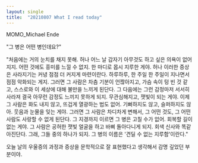 ```yaml
---
layout: single
title:  "20210807 What I read today"
--- 
```


MOMO_Michael Ende

"그 병은 어떤 병인데요?"

"처음에는  거의 눈치를 채지 못해. 
허나 어느 날 갑자기 아무것도 하고 싶은 의욕이 없어지지. 
어떤 것에도 흥미를 느낄 수 없지. 
한 마디로 몹시 지루한 게야.
허나 이러한 증상은 사라지기는 커녕 점점 더 커지게 마련이란다. 
하루하루, 한 주일 한 주일이 지나면서 점점 악화되는 게지. 
그러면 그 사람은 차츰 기분이 언짢아지고, 가슴 속이 텅 빈 것 같고, 스스로와 이 세상에 대해 불만을 느끼게 된단다. 
그 다음에는 그런 감정마저 서서히 사라져 결국 아무런 감정도 느끼지 못하게 되지. 
무관심해지고, 잿빛이 되는 게야.
이제 그 사람은 화도 내지 않고, 뜨겁게 열광하는 법도 없어.
기뻐하지도 않고, 슬퍼하지도 않아. 
웃음과 눈물을 잊는 게야.
그러면 그 사람은 차디차게 변해서, 그 어떤 것도, 그 어떤 사람도 사랑할 수 없게 된단다. 
그 지경까지 이르면 그 병은 고칠 수가 없어.
회복할 길이 없는 게야.
그 사람은 공허한 잿빛 얼굴을 하고 바삐 돌아다니게 되지. 
회색 신사와 똑같아진단다. 
그래, 그들 중의 하나가 되지.
그 병의 이름은 '견딜 수 없는 지루함'이란다."


오늘 날의 우울증의 과정과 증상을 문학적으로 잘 표현했다고 생각해서 감명 깊었던 부분이야.
